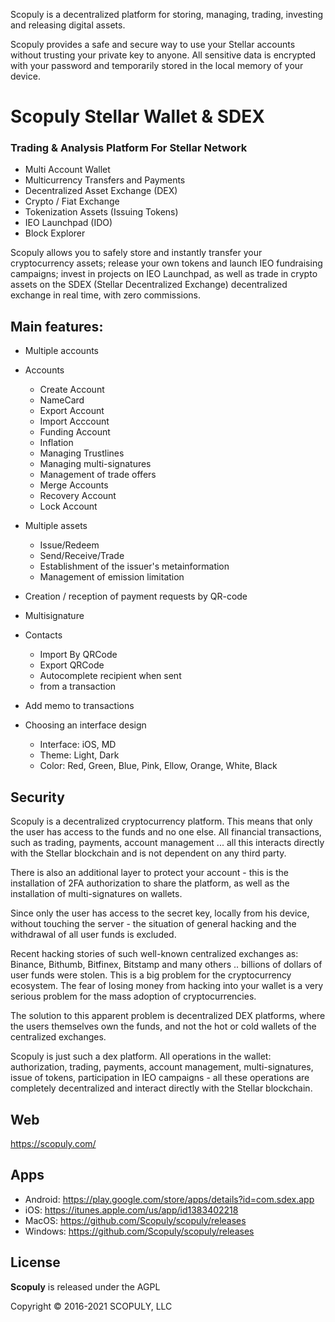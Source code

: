 Scopuly is a decentralized platform for storing, managing, trading, investing and releasing digital assets.

Scopuly provides a safe and secure way to use your Stellar accounts without trusting your private key to anyone. All sensitive data is encrypted with your password and temporarily stored in the local memory of your device.

# Scopuly Stellar Wallet & SDEX
### Trading & Analysis Platform For Stellar Network

- Multi Account Wallet
- Multicurrency Transfers and Payments
- Decentralized Asset Exchange (DEX)
- Crypto / Fiat Exchange
- Tokenization Assets (Issuing Tokens)
- IEO Launchpad (IDO)
- Block Explorer

Scopuly allows you to safely store and instantly transfer your cryptocurrency assets; release your own tokens and launch IEO fundraising campaigns; invest in projects on IEO Launchpad, as well as trade in crypto assets on the SDEX (Stellar Decentralized Exchange) decentralized exchange in real time, with zero commissions.

## Main features:

* Multiple accounts

* Accounts
  * Create Account
  * NameCard
  * Export Account
  * Import Acccount
  * Funding Account
  * Inflation
  * Managing Trustlines
  * Managing multi-signatures
  * Management of trade offers
  * Merge Accounts
  * Recovery Account
  * Lock Account
  
* Multiple assets
  * Issue/Redeem
  * Send/Receive/Trade
  * Establishment of the issuer's metainformation
  * Management of emission limitation

* Creation / reception of payment requests by QR-code

* Multisignature

* Contacts
  * Import By QRCode
  * Export QRCode
  * Autocomplete recipient when sent
  * from a transaction

* Add memo to transactions
    
* Choosing an interface design
  * Interface: iOS, MD
  * Theme: Light, Dark
  * Color: Red, Green, Blue, Pink, Ellow, Orange, White, Black


## Security

Scopuly is a decentralized cryptocurrency platform. This means that only the user has access to the funds and no one else. All financial transactions, such as trading, payments, account management ... all this interacts directly with the Stellar blockchain and is not dependent on any third party.

There is also an additional layer to protect your account - this is the installation of 2FA authorization to share the platform, as well as the installation of multi-signatures on wallets.

Since only the user has access to the secret key, locally from his device, without touching the server - the situation of general hacking and the withdrawal of all user funds is excluded.

Recent hacking stories of such well-known centralized exchanges as: Binance, Bithumb, Bitfinex, Bitstamp and many others .. billions of dollars of user funds were stolen. This is a big problem for the cryptocurrency ecosystem. The fear of losing money from hacking into your wallet is a very serious problem for the mass adoption of cryptocurrencies.

The solution to this apparent problem is decentralized DEX platforms, where the users themselves own the funds, and not the hot or cold wallets of the centralized exchanges.

Scopuly is just such a dex platform. All operations in the wallet: authorization, trading, payments, account management, multi-signatures, issue of tokens, participation in IEO campaigns - all these operations are completely decentralized and interact directly with the Stellar blockchain.


## Web 
https://scopuly.com/

## Apps
  * Android: https://play.google.com/store/apps/details?id=com.sdex.app
  * iOS: https://itunes.apple.com/us/app/id1383402218
  * MacOS: https://github.com/Scopuly/scopuly/releases
  * Windows: https://github.com/Scopuly/scopuly/releases
  
  
## License

**Scopuly** is released under the AGPL

Copyright &copy; 2016-2021 SCOPULY, LLC

